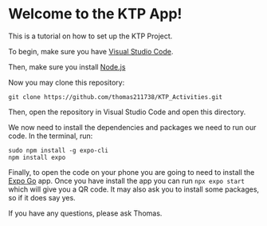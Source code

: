 # Welcome to the KTP App!

This is a tutorial on how to set up the KTP Project.

To begin, make sure you have [Visual Studio Code](https://code.visualstudio.com/download). 

Then, make sure you install [Node.js](https://nodejs.org/en/download)

Now you may clone this repository:

```
git clone https://github.com/thomas211738/KTP_Activities.git
```

Then, open the repository in Visual Studio Code and open this directory. 

We now need to install the dependencies and packages we need to run our code. In the terminal, run:
```
sudo npm install -g expo-cli
npm install expo
```

Finally, to open the code on your phone you are going to need to install the [Expo Go](https://apps.apple.com/us/app/expo-go/id982107779) app. Once you have install the app you can run `npx expo start` which will give you a QR code. It may also ask you to install some packages, so if it does say yes. 

If you have any questions, please ask Thomas.
